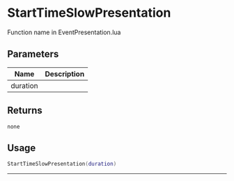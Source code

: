 # StartTimeSlowPresentation

Function name in EventPresentation.lua

## Parameters

| Name     | Description |
| -------- | ----------- |
| duration |             |

## Returns

`none`

## Usage

```lua
StartTimeSlowPresentation(duration)
```

---
